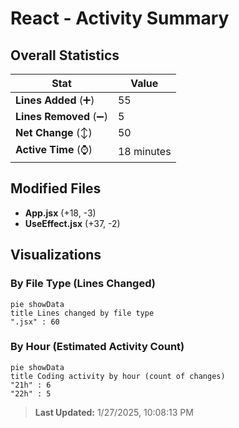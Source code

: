 # React - Activity Summary 

## Overall Statistics

| Stat                   | Value                                                             |
| ---------------------- | ----------------------------------------------------------------- |
| **Lines Added** (➕)   | 55                                          |
| **Lines Removed** (➖) | 5                                        |
| **Net Change** (↕)    | 50                |
| **Active Time** (⌚)   | 18 minutes |


## Modified Files
- **App.jsx** (+18, -3)
- **UseEffect.jsx** (+37, -2)

## Visualizations

### By File Type (Lines Changed)

```mermaid
pie showData
title Lines changed by file type
".jsx" : 60
```

### By Hour (Estimated Activity Count)

```mermaid
pie showData
title Coding activity by hour (count of changes)
"21h" : 6
"22h" : 5
```


> **Last Updated:** 1/27/2025, 10:08:13 PM